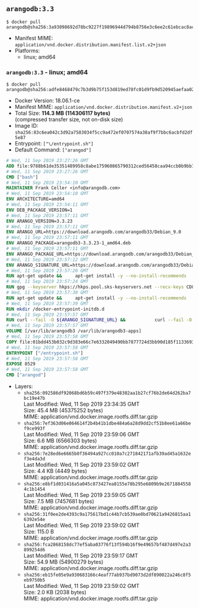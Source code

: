 ## `arangodb:3.3`

```console
$ docker pull arangodb@sha256:3a93098692d78bc9227f19896944d794b8756e3c6ee2c61ebcac8acd44c2152e
```

-	Manifest MIME: `application/vnd.docker.distribution.manifest.list.v2+json`
-	Platforms:
	-	linux; amd64

### `arangodb:3.3` - linux; amd64

```console
$ docker pull arangodb@sha256:adfe8468479c7b3d9b75f153d819ed78fc01d9fb9d520945aefaa02e3d26e104
```

-	Docker Version: 18.06.1-ce
-	Manifest MIME: `application/vnd.docker.distribution.manifest.v2+json`
-	Total Size: **114.3 MB (114306117 bytes)**  
	(compressed transfer size, not on-disk size)
-	Image ID: `sha256:83c6ea042c3d92a7583034f5cc9a472ef0707574a38af9f7bbc6acbfd2df5e87`
-	Entrypoint: `["\/entrypoint.sh"]`
-	Default Command: `["arangod"]`

```dockerfile
# Wed, 11 Sep 2019 23:27:26 GMT
ADD file:9788b61de35351489958c8abe175960865790312ced56458caa94ccb0b9bb757 in / 
# Wed, 11 Sep 2019 23:27:26 GMT
CMD ["bash"]
# Wed, 11 Sep 2019 23:54:10 GMT
MAINTAINER Frank Celler <info@arangodb.com>
# Wed, 11 Sep 2019 23:54:10 GMT
ENV ARCHITECTURE=amd64
# Wed, 11 Sep 2019 23:54:11 GMT
ENV DEB_PACKAGE_VERSION=1
# Wed, 11 Sep 2019 23:57:11 GMT
ENV ARANGO_VERSION=3.3.23
# Wed, 11 Sep 2019 23:57:11 GMT
ENV ARANGO_URL=https://download.arangodb.com/arangodb33/Debian_9.0
# Wed, 11 Sep 2019 23:57:11 GMT
ENV ARANGO_PACKAGE=arangodb3-3.3.23-1_amd64.deb
# Wed, 11 Sep 2019 23:57:11 GMT
ENV ARANGO_PACKAGE_URL=https://download.arangodb.com/arangodb33/Debian_9.0/amd64/arangodb3-3.3.23-1_amd64.deb
# Wed, 11 Sep 2019 23:57:12 GMT
ENV ARANGO_SIGNATURE_URL=https://download.arangodb.com/arangodb33/Debian_9.0/amd64/arangodb3-3.3.23-1_amd64.deb.asc
# Wed, 11 Sep 2019 23:57:20 GMT
RUN apt-get update &&     apt-get install -y --no-install-recommends         dirmngr         gpg     && rm -rf /var/lib/apt/lists/*
# Wed, 11 Sep 2019 23:57:24 GMT
RUN gpg --keyserver hkps://hkps.pool.sks-keyservers.net --recv-keys CD8CB0F1E0AD5B52E93F41E7EA93F5E56E751E9B
# Wed, 11 Sep 2019 23:57:38 GMT
RUN apt-get update &&     apt-get install -y --no-install-recommends         ca-certificates         curl         curl         libjemalloc1         libtasn1-6         numactl         openssl         pwgen         sensible-utils     && rm -rf /var/lib/apt/lists/*
# Wed, 11 Sep 2019 23:57:39 GMT
RUN mkdir /docker-entrypoint-initdb.d
# Wed, 11 Sep 2019 23:57:57 GMT
RUN curl --fail -O ${ARANGO_SIGNATURE_URL} &&           curl --fail -O ${ARANGO_PACKAGE_URL} &&             gpg --verify ${ARANGO_PACKAGE}.asc &&     (echo arangodb3 arangodb3/password password test | debconf-set-selections) &&     (echo arangodb3 arangodb3/password_again password test | debconf-set-selections) &&     DEBIAN_FRONTEND="noninteractive" dpkg -i ${ARANGO_PACKAGE} &&     rm -rf /var/lib/arangodb3/* &&     sed -ri         -e 's!127\.0\.0\.1!0.0.0.0!g'         -e 's!^(file\s*=).*!\1 -!'         -e 's!^\s*uid\s*=.*!!'         /etc/arangodb3/arangod.conf     && chgrp 0 /var/lib/arangodb3 /var/lib/arangodb3-apps     && chmod 775 /var/lib/arangodb3 /var/lib/arangodb3-apps     &&     rm -f ${ARANGO_PACKAGE}*
# Wed, 11 Sep 2019 23:57:57 GMT
VOLUME [/var/lib/arangodb3 /var/lib/arangodb3-apps]
# Wed, 11 Sep 2019 23:57:58 GMT
COPY file:01bdd453b032c9d383e66c7e6332049490bb7877724d3bb90d185f11336934d2 in /entrypoint.sh 
# Wed, 11 Sep 2019 23:57:58 GMT
ENTRYPOINT ["/entrypoint.sh"]
# Wed, 11 Sep 2019 23:57:58 GMT
EXPOSE 8529
# Wed, 11 Sep 2019 23:57:58 GMT
CMD ["arangod"]
```

-	Layers:
	-	`sha256:092586df92068bd6b59c497f379e48302aa1b27cf76b2de64d262ba7bc19e47b`  
		Last Modified: Wed, 11 Sep 2019 23:34:35 GMT  
		Size: 45.4 MB (45375252 bytes)  
		MIME: application/vnd.docker.image.rootfs.diff.tar.gzip
	-	`sha256:7ef363d06e064614f2b4b41b1dbe484a6a28d9dd2cf51b8ee61a66bef9ce993f`  
		Last Modified: Wed, 11 Sep 2019 23:59:06 GMT  
		Size: 6.6 MB (6566303 bytes)  
		MIME: application/vnd.docker.image.rootfs.diff.tar.gzip
	-	`sha256:7e28ed6e6665b0f36494a927cc010a7c271842171afb39ad45a1632ef3e4da3d`  
		Last Modified: Wed, 11 Sep 2019 23:59:02 GMT  
		Size: 4.4 KB (4449 bytes)  
		MIME: application/vnd.docker.image.rootfs.diff.tar.gzip
	-	`sha256:e8bf1d031416a5a045c873427ea8155e78b295e6809b9e26718845584c1b1454`  
		Last Modified: Wed, 11 Sep 2019 23:59:05 GMT  
		Size: 7.5 MB (7457681 bytes)  
		MIME: application/vnd.docker.image.rootfs.diff.tar.gzip
	-	`sha256:31f0ee2de4393c9a175617bd1c44b7cb539ae0bd70621a9426815aa16392e54e`  
		Last Modified: Wed, 11 Sep 2019 23:59:02 GMT  
		Size: 115.0 B  
		MIME: application/vnd.docker.image.rootfs.diff.tar.gzip
	-	`sha256:fca2868158dc77ef5aba03776f13f594b16f9e49657bf487d497e2a3899254d6`  
		Last Modified: Wed, 11 Sep 2019 23:59:17 GMT  
		Size: 54.9 MB (54900279 bytes)  
		MIME: application/vnd.docker.image.rootfs.diff.tar.gzip
	-	`sha256:eb15fe05e9a930683166c4eaf77ab937bd9073d2df890022a246c8f5eb9750b5`  
		Last Modified: Wed, 11 Sep 2019 23:59:02 GMT  
		Size: 2.0 KB (2038 bytes)  
		MIME: application/vnd.docker.image.rootfs.diff.tar.gzip
